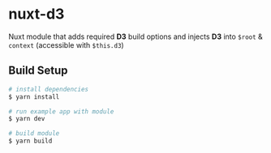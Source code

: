 # nuxt-d3

Nuxt module that adds required **D3** build options and injects **D3** into `$root` & `context` (accessible with `$this.d3`)

## Build Setup

```bash
# install dependencies
$ yarn install

# run example app with module
$ yarn dev

# build module
$ yarn build
```
